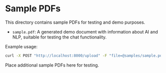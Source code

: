 # Sample PDFs

This directory contains sample PDFs for testing and demo purposes.

- `sample.pdf`: A generated demo document with information about AI and NLP, suitable for testing the chat functionality.

Example usage:
```bash
curl -X POST "http://localhost:8000/upload" -F "file=@samples/sample.pdf"
```

Place additional sample PDFs here for testing.
